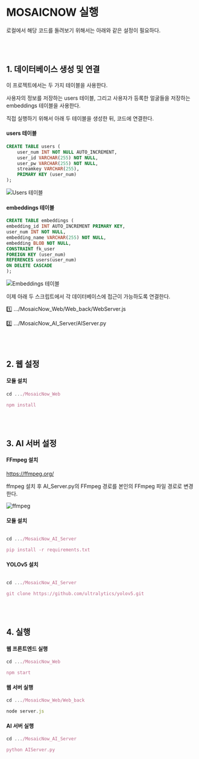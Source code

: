 # MOSAICNOW 실행
로컬에서 해당 코드를 돌려보기 위해서는 아래와 같은 설정이 필요하다.



<br><br>


## 1. 데이터베이스 생성 및 연결

이 프로젝트에서는 두 가지 테이블을 사용한다.

사용자의 정보를 저장하는 users 테이블, 그리고 사용자가 등록한 얼굴들을 저장하는 embeddings 테이블을 사용한다.

직접 실행하기 위해서 아래 두 테이블을 생성한 뒤, 코드에 연결한다.

#### users 테이블

```sql
CREATE TABLE users (
    user_num INT NOT NULL AUTO_INCREMENT,
    user_id VARCHAR(255) NOT NULL,
    user_pw VARCHAR(255) NOT NULL,
    streamkey VARCHAR(255),
    PRIMARY KEY (user_num)
);
```
![Users 테이블](https://github.com/EwhaEmoji27/MosaicNow/assets/113421649/3675f168-6004-4da9-8200-2d6cff297d90)

#### embeddings 테이블

```sql
CREATE TABLE embeddings (
embedding_id INT AUTO_INCREMENT PRIMARY KEY,
user_num INT NOT NULL,
embedding_name VARCHAR(255) NOT NULL,
embedding BLOB NOT NULL,
CONSTRAINT fk_user
FOREIGN KEY (user_num)
REFERENCES users(user_num)
ON DELETE CASCADE
); 
```

![Embeddings 테이블](https://github.com/EwhaEmoji27/MosaicNow/assets/113421649/530f3ec5-4eea-44a9-8a8a-2cdaaef7dbd7)


이제 아래 두 스크립트에서 각 데이터베이스에 접근이 가능하도록 연결한다.

1️⃣ .../MosaicNow_Web/Web_back/WebServer.js

2️⃣ .../MosaicNow_AI_Server/AIServer.py





<br><br>
## 2. 웹 설정

#### 모듈 설치

```jsx
cd .../MosaicNow_Web

npm install
```



<br><br>

## 3. AI 서버 설정

#### FFmpeg 설치

https://ffmpeg.org/

ffmpeg 설치 후 AI_Server.py의 FFmpeg 경로를 본인의 FFmpeg 파일 경로로 변경한다.

![ffmpeg](https://github.com/EwhaEmoji27/MosaicNow/assets/113421649/5172e546-3119-4a97-a04a-9f1efeefa108)


#### 모듈 설치

```jsx

cd .../MosaicNow_AI_Server

pip install -r requirements.txt
```

#### YOLOv5 설치

```jsx

cd .../MosaicNow_AI_Server

git clone https://github.com/ultralytics/yolov5.git
```




<br><br>

## 4. 실행

#### 웹 프론트엔드 실행

```jsx
cd .../MosaicNow_Web

npm start
```

#### 웹 서버 실행

```jsx
cd .../MosaicNow_Web/Web_back

node server.js
```

#### AI 서버 실행

```jsx
cd .../MosaicNow_AI_Server

python AIServer.py
```
